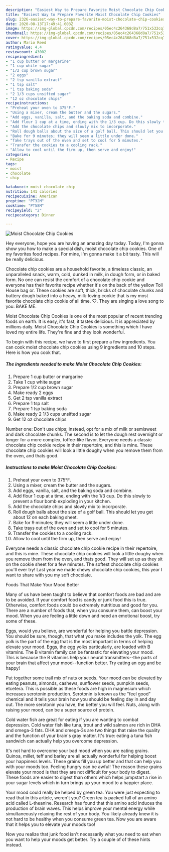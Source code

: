```yaml
---
description: "Easiest Way to Prepare Favorite Moist Chocolate Chip Cookies"
title: "Easiest Way to Prepare Favorite Moist Chocolate Chip Cookies"
slug: 2326-easiest-way-to-prepare-favorite-moist-chocolate-chip-cookies
date: 2020-08-13T17:49:41.603Z
image: https://img-global.cpcdn.com/recipes/05ec4c264368d8a7/751x532cq70/moist-chocolate-chip-cookies-recipe-main-photo.jpg
thumbnail: https://img-global.cpcdn.com/recipes/05ec4c264368d8a7/751x532cq70/moist-chocolate-chip-cookies-recipe-main-photo.jpg
cover: https://img-global.cpcdn.com/recipes/05ec4c264368d8a7/751x532cq70/moist-chocolate-chip-cookies-recipe-main-photo.jpg
author: Mario Reed
ratingvalue: 4.4
reviewcount: 43002
recipeingredient:
- "1 cup butter or margarine"
- "1 cup white sugar"
- "1/2 cup brown sugar"
- "2 eggs"
- "2 tsp vanilla extract"
- "1 tsp salt"
- "1 tsp baking soda"
- "2 1/3 cups unsifted sugar"
- "12 oz chocolate chips"
recipeinstructions:
- "Preheat your oven to 375°F."
- "Using a mixer, cream the butter and the sugars."
- "Add eggs, vanilla, salt, and the baking soda and combine."
- "Add flour 1 cup at a time, ending with the 1/3 cup. Do this slowly to prevent a flour bomb exploding in your kitchen."
- "Add the chocolate chips and slowly mix to incorporate."
- "Roll dough balls about the size of a golf ball. This should let you get about 12 on each baking sheet."
- "Bake for 9 minutes; they will seem a little under done."
- "Take trays out of the oven and set to cool for 5 minutes."
- "Transfer the cookies to a cooling rack."
- "Allow to cool until the firm up, then serve and enjoy!"
categories:
- Recipe
tags:
- moist
- chocolate
- chip

katakunci: moist chocolate chip 
nutrition: 141 calories
recipecuisine: American
preptime: "PT32M"
cooktime: "PT58M"
recipeyield: "2"
recipecategory: Dinner

---
```



![Moist Chocolate Chip Cookies](https://img-global.cpcdn.com/recipes/05ec4c264368d8a7/751x532cq70/moist-chocolate-chip-cookies-recipe-main-photo.jpg)

Hey everyone, hope you are having an amazing day today. Today, I'm gonna show you how to make a special dish, moist chocolate chip cookies. One of my favorites food recipes. For mine, I'm gonna make it a bit tasty. This will be really delicious.

Chocolate chip cookies are a household favorite, a timeless classic, an unparalleled snack, warm, cold, dunked in milk, in dough form, or in baked form. No one can resist the comfort of a chocolate chip cookie and everyone has their favorite recipe whether it&#39;s on the back of the yellow Toll House bag or. These cookies are soft, thick, bricks of chocolate chunks and buttery dough baked into a heavy, milk-loving cookie that is my most favorite chocolate chip cookie of all time. ♡. They are singing a love song to you: BAKE ME.

Moist Chocolate Chip Cookies is one of the most popular of recent trending foods on earth. It is easy, it's fast, it tastes delicious. It is appreciated by millions daily. Moist Chocolate Chip Cookies is something which I have loved my entire life. They're fine and they look wonderful.


To begin with this recipe, we have to first prepare a few ingredients. You can cook moist chocolate chip cookies using 9 ingredients and 10 steps. Here is how you cook that.

<!--inarticleads1-->

##### The ingredients needed to make Moist Chocolate Chip Cookies:

1. Prepare 1 cup butter or margarine
1. Take 1 cup white sugar
1. Prepare 1/2 cup brown sugar
1. Make ready 2 eggs
1. Get 2 tsp vanilla extract
1. Prepare 1 tsp salt
1. Prepare 1 tsp baking soda
1. Make ready 2 1/3 cups unsifted sugar
1. Get 12 oz chocolate chips


Number one: Don&#39;t use chips; instead, opt for a mix of milk or semisweet and dark chocolate chunks. The second is to let the dough rest overnight or longer for a more complex, toffee-like flavor. Everyone needs a classic chocolate chip cookie recipe in their repertoire, and this is mine. These chocolate chip cookies will look a little doughy when you remove them from the oven, and thats good. 

<!--inarticleads2-->

##### Instructions to make Moist Chocolate Chip Cookies:

1. Preheat your oven to 375°F.
1. Using a mixer, cream the butter and the sugars.
1. Add eggs, vanilla, salt, and the baking soda and combine.
1. Add flour 1 cup at a time, ending with the 1/3 cup. Do this slowly to prevent a flour bomb exploding in your kitchen.
1. Add the chocolate chips and slowly mix to incorporate.
1. Roll dough balls about the size of a golf ball. This should let you get about 12 on each baking sheet.
1. Bake for 9 minutes; they will seem a little under done.
1. Take trays out of the oven and set to cool for 5 minutes.
1. Transfer the cookies to a cooling rack.
1. Allow to cool until the firm up, then serve and enjoy!


Everyone needs a classic chocolate chip cookie recipe in their repertoire, and this is mine. These chocolate chip cookies will look a little doughy when you remove them from the oven, and thats good. They will set up as they sit on the cookie sheet for a few minutes. The softest chocolate chip cookies you&#39;ll ever try! Last year we made chewy chocolate chip cookies, this year I want to share with you my soft chocolate. 

Foods That Make Your Mood Better


Many of us have been taught to believe that comfort foods are bad and are to be avoided. If your comfort food is candy or junk food this is true. Otherwise, comfort foods could be extremely nutritious and good for you. There are a number of foods that, when you consume them, can boost your mood. When you are feeling a little down and need an emotional boost, try some of these.

Eggs, would you believe, are wonderful for helping you battle depression. You should be sure, though, that what you make includes the yolk. The egg yolk is the part of the egg that is the most important in terms of helping elevate your mood. Eggs, the egg yolks particularly, are loaded with B vitamins. The B vitamin family can be fantastic for elevating your mood. This is because the B vitamins help your neural transmitters--the parts of your brain that affect your mood--function better. Try eating an egg and be happy!

Put together some trail mix of nuts or seeds. Your mood can be elevated by eating peanuts, almonds, cashews, sunflower seeds, pumpkin seeds, etcetera. This is possible as these foods are high in magnesium which increases serotonin production. Serotonin is known as the "feel good" chemical and it tells your brain how you should be feeling day in and day out. The more serotonin you have, the better you will feel. Nuts, along with raising your mood, can be a super source of protein.

Cold water fish are great for eating if you are wanting to combat depression. Cold water fish like tuna, trout and wild salmon are rich in DHA and omega-3 fats. DHA and omega-3s are two things that raise the quality and the function of your brain's gray matter. It's true: eating a tuna fish sandwich can actually help you overcome depression. 

It's not hard to overcome your bad mood when you are eating grains. Quinoa, millet, teff and barley are all actually wonderful for helping boost your happiness levels. These grains fill you up better and that can help you with your moods too. Feeling hungry can be awful! The reason these grains elevate your mood is that they are not difficult for your body to digest. These foods are easier to digest than others which helps jumpstart a rise in your sugar levels which in turn brings up your mood to a happier place.

Your mood could really be helped by green tea. You were just expecting to read that in this article, weren't you? Green tea is packed full of an amino acid called L-theanine. Research has found that this amino acid induces the production of brain waves. This helps improve your mental energy while simultaneously relaxing the rest of your body. You likely already knew it is not hard to be healthy when you consume green tea. Now you are aware that it helps you to elevate your moods too!

Now you realize that junk food isn't necessarily what you need to eat when you want to help your moods get better. Try  a  couple of  of  these  hints  instead.


